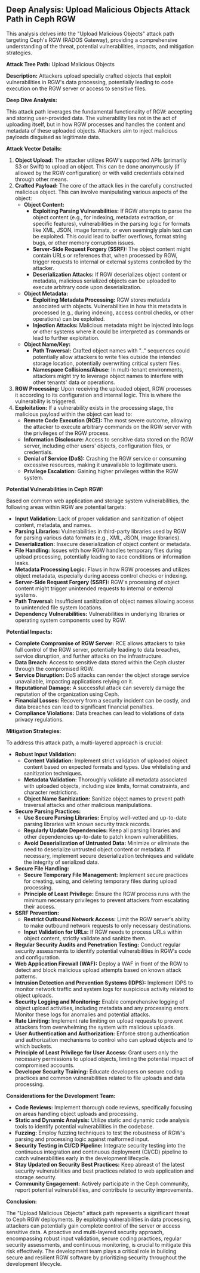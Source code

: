 ## Deep Analysis: Upload Malicious Objects Attack Path in Ceph RGW

This analysis delves into the "Upload Malicious Objects" attack path targeting Ceph's RGW (RADOS Gateway), providing a comprehensive understanding of the threat, potential vulnerabilities, impacts, and mitigation strategies.

**Attack Tree Path:** Upload Malicious Objects

**Description:** Attackers upload specially crafted objects that exploit vulnerabilities in RGW's data processing, potentially leading to code execution on the RGW server or access to sensitive files.

**Deep Dive Analysis:**

This attack path leverages the fundamental functionality of RGW: accepting and storing user-provided data. The vulnerability lies not in the act of uploading itself, but in how RGW processes and handles the content and metadata of these uploaded objects. Attackers aim to inject malicious payloads disguised as legitimate data.

**Attack Vector Details:**

1. **Object Upload:** The attacker utilizes RGW's supported APIs (primarily S3 or Swift) to upload an object. This can be done anonymously (if allowed by the RGW configuration) or with valid credentials obtained through other means.
2. **Crafted Payload:** The core of the attack lies in the carefully constructed malicious object. This can involve manipulating various aspects of the object:
    * **Object Content:**
        * **Exploiting Parsing Vulnerabilities:**  If RGW attempts to parse the object content (e.g., for indexing, metadata extraction, or specific features), vulnerabilities in the parsing logic for formats like XML, JSON, image formats, or even seemingly plain text can be exploited. This could lead to buffer overflows, format string bugs, or other memory corruption issues.
        * **Server-Side Request Forgery (SSRF):**  The object content might contain URLs or references that, when processed by RGW, trigger requests to internal or external systems controlled by the attacker.
        * **Deserialization Attacks:** If RGW deserializes object content or metadata, malicious serialized objects can be uploaded to execute arbitrary code upon deserialization.
    * **Object Metadata:**
        * **Exploiting Metadata Processing:** RGW stores metadata associated with objects. Vulnerabilities in how this metadata is processed (e.g., during indexing, access control checks, or other operations) can be exploited.
        * **Injection Attacks:**  Malicious metadata might be injected into logs or other systems where it could be interpreted as commands or lead to further exploitation.
    * **Object Name/Key:**
        * **Path Traversal:**  Crafted object names with ".." sequences could potentially allow attackers to write files outside the intended storage location, potentially overwriting critical system files.
        * **Namespace Collisions/Abuse:**  In multi-tenant environments, attackers might try to leverage object names to interfere with other tenants' data or operations.
3. **RGW Processing:** Upon receiving the uploaded object, RGW processes it according to its configuration and internal logic. This is where the vulnerability is triggered.
4. **Exploitation:** If a vulnerability exists in the processing stage, the malicious payload within the object can lead to:
    * **Remote Code Execution (RCE):** The most severe outcome, allowing the attacker to execute arbitrary commands on the RGW server with the privileges of the RGW process.
    * **Information Disclosure:** Access to sensitive data stored on the RGW server, including other users' objects, configuration files, or credentials.
    * **Denial of Service (DoS):**  Crashing the RGW service or consuming excessive resources, making it unavailable to legitimate users.
    * **Privilege Escalation:**  Gaining higher privileges within the RGW system.

**Potential Vulnerabilities in Ceph RGW:**

Based on common web application and storage system vulnerabilities, the following areas within RGW are potential targets:

* **Input Validation:** Lack of proper validation and sanitization of object content, metadata, and names.
* **Parsing Libraries:** Vulnerabilities in third-party libraries used by RGW for parsing various data formats (e.g., XML, JSON, image libraries).
* **Deserialization:** Insecure deserialization of object content or metadata.
* **File Handling:**  Issues with how RGW handles temporary files during upload processing, potentially leading to race conditions or information leaks.
* **Metadata Processing Logic:** Flaws in how RGW processes and utilizes object metadata, especially during access control checks or indexing.
* **Server-Side Request Forgery (SSRF):**  RGW's processing of object content might trigger unintended requests to internal or external systems.
* **Path Traversal:**  Insufficient sanitization of object names allowing access to unintended file system locations.
* **Dependency Vulnerabilities:**  Vulnerabilities in underlying libraries or operating system components used by RGW.

**Potential Impacts:**

* **Complete Compromise of RGW Server:**  RCE allows attackers to take full control of the RGW server, potentially leading to data breaches, service disruption, and further attacks on the infrastructure.
* **Data Breach:** Access to sensitive data stored within the Ceph cluster through the compromised RGW.
* **Service Disruption:**  DoS attacks can render the object storage service unavailable, impacting applications relying on it.
* **Reputational Damage:**  A successful attack can severely damage the reputation of the organization using Ceph.
* **Financial Losses:**  Recovery from a security incident can be costly, and data breaches can lead to significant financial penalties.
* **Compliance Violations:**  Data breaches can lead to violations of data privacy regulations.

**Mitigation Strategies:**

To address this attack path, a multi-layered approach is crucial:

* **Robust Input Validation:**
    * **Content Validation:** Implement strict validation of uploaded object content based on expected formats and types. Use whitelisting and sanitization techniques.
    * **Metadata Validation:**  Thoroughly validate all metadata associated with uploaded objects, including size limits, format constraints, and character restrictions.
    * **Object Name Sanitization:**  Sanitize object names to prevent path traversal attacks and other malicious manipulations.
* **Secure Parsing Practices:**
    * **Use Secure Parsing Libraries:** Employ well-vetted and up-to-date parsing libraries with known security track records.
    * **Regularly Update Dependencies:** Keep all parsing libraries and other dependencies up-to-date to patch known vulnerabilities.
    * **Avoid Deserialization of Untrusted Data:**  Minimize or eliminate the need to deserialize untrusted object content or metadata. If necessary, implement secure deserialization techniques and validate the integrity of serialized data.
* **Secure File Handling:**
    * **Secure Temporary File Management:** Implement secure practices for creating, using, and deleting temporary files during upload processing.
    * **Principle of Least Privilege:** Ensure the RGW process runs with the minimum necessary privileges to prevent attackers from escalating their access.
* **SSRF Prevention:**
    * **Restrict Outbound Network Access:** Limit the RGW server's ability to make outbound network requests to only necessary destinations.
    * **Input Validation for URLs:**  If RGW needs to process URLs within object content, strictly validate and sanitize them.
* **Regular Security Audits and Penetration Testing:** Conduct regular security assessments to identify potential vulnerabilities in RGW's code and configuration.
* **Web Application Firewall (WAF):** Deploy a WAF in front of the RGW to detect and block malicious upload attempts based on known attack patterns.
* **Intrusion Detection and Prevention Systems (IDPS):** Implement IDPS to monitor network traffic and system logs for suspicious activity related to object uploads.
* **Security Logging and Monitoring:**  Enable comprehensive logging of object upload activities, including metadata and any processing errors. Monitor these logs for anomalies and potential attacks.
* **Rate Limiting:** Implement rate limiting on upload requests to prevent attackers from overwhelming the system with malicious uploads.
* **User Authentication and Authorization:**  Enforce strong authentication and authorization mechanisms to control who can upload objects and to which buckets.
* **Principle of Least Privilege for User Access:** Grant users only the necessary permissions to upload objects, limiting the potential impact of compromised accounts.
* **Developer Security Training:**  Educate developers on secure coding practices and common vulnerabilities related to file uploads and data processing.

**Considerations for the Development Team:**

* **Code Reviews:** Implement thorough code reviews, specifically focusing on areas handling object uploads and processing.
* **Static and Dynamic Analysis:** Utilize static and dynamic code analysis tools to identify potential vulnerabilities in the codebase.
* **Fuzzing:** Employ fuzzing techniques to test the robustness of RGW's parsing and processing logic against malformed input.
* **Security Testing in CI/CD Pipeline:** Integrate security testing into the continuous integration and continuous deployment (CI/CD) pipeline to catch vulnerabilities early in the development lifecycle.
* **Stay Updated on Security Best Practices:**  Keep abreast of the latest security vulnerabilities and best practices related to web application and storage security.
* **Community Engagement:**  Actively participate in the Ceph community, report potential vulnerabilities, and contribute to security improvements.

**Conclusion:**

The "Upload Malicious Objects" attack path represents a significant threat to Ceph RGW deployments. By exploiting vulnerabilities in data processing, attackers can potentially gain complete control of the server or access sensitive data. A proactive and multi-layered security approach, encompassing robust input validation, secure coding practices, regular security assessments, and continuous monitoring, is crucial to mitigate this risk effectively. The development team plays a critical role in building secure and resilient RGW software by prioritizing security throughout the development lifecycle.
